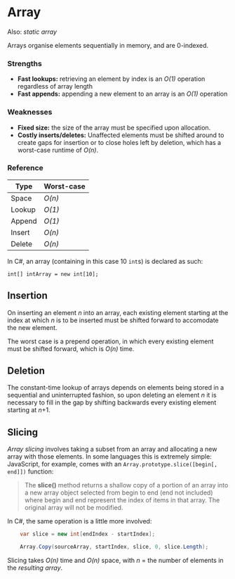# Array
Also: _static array_

Arrays organise elements sequentially in memory, and are 0-indexed.

### Strengths
- **Fast lookups:** retrieving an element by index is an _O(1)_ operation regardless of array length
- **Fast appends:** appending a new element to an array is an _O(1)_ operation

### Weaknesses
- **Fixed size:** the size of the array must be specified upon allocation.
- **Costly inserts/deletes:** Unaffected elements must be shifted around to create gaps for insertion or to close holes left by deletion, which has a worst-case runtime of _O(n)_.

### Reference
| Type   | Worst-case |
| ------ | ---------- |
| Space  | _O(n)_     |
| Lookup | _O(1)_     |
| Append | _O(1)_     |
| Insert | _O(n)_     |
| Delete | _O(n)_     |

In C#, an array (containing in this case 10 `int`s) is declared as such:

`int[] intArray = new int[10];`

## Insertion
On inserting an element _n_ into an array, each existing element starting at the index at which _n_ is to be inserted must be shifted forward to accomodate the new element. 

The worst case is a prepend operation, in which every existing element must be shifted forward, which is _O(n)_ time.

## Deletion
The constant-time lookup of arrays depends on elements being stored in a sequential and uninterrupted fashion, so upon deleting an element _n_ it is necessary to fill in the gap by shifting backwards every existing element starting at _n_+1.

## Slicing
_Array slicing_ involves taking a subset from an array and allocating a new array with those elements. In some languages this is extremely simple: JavaScript, for example, comes with an `Array.prototype.slice([begin[, end]])` function:
> The **slice()** method returns a shallow copy of a portion of an array into a new array object selected from begin to end (end not included) where begin and end represent the index of items in that array. The original array will not be modified.

In C#, the same operation is a little more involved:
```C#
    var slice = new int[endIndex - startIndex];

    Array.Copy(sourceArray, startIndex, slice, 0, slice.Length);
```

Slicing takes _O(n)_ time and _O(n)_ space, with _n_ = the number of elements in the _resulting array_.